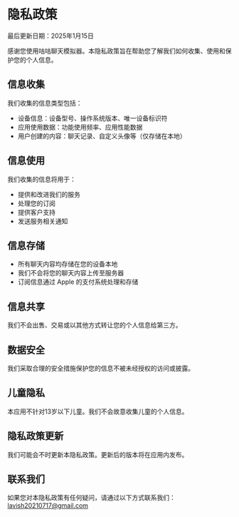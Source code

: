 # 隐私政策

最后更新日期：2025年1月15日

感谢您使用咕咕聊天模拟器。本隐私政策旨在帮助您了解我们如何收集、使用和保护您的个人信息。

## 信息收集
我们收集的信息类型包括：
- 设备信息：设备型号、操作系统版本、唯一设备标识符
- 应用使用数据：功能使用频率、应用性能数据
- 用户创建的内容：聊天记录、自定义头像等（仅存储在本地）

## 信息使用
我们收集的信息将用于：
- 提供和改进我们的服务
- 处理您的订阅
- 提供客户支持
- 发送服务相关通知

## 信息存储
- 所有聊天内容均存储在您的设备本地
- 我们不会将您的聊天内容上传至服务器
- 订阅信息通过 Apple 的支付系统处理和存储

## 信息共享
我们不会出售、交易或以其他方式转让您的个人信息给第三方。

## 数据安全
我们采取合理的安全措施保护您的信息不被未经授权的访问或披露。

## 儿童隐私
本应用不针对13岁以下儿童。我们不会故意收集儿童的个人信息。

## 隐私政策更新
我们可能会不时更新本隐私政策。更新后的版本将在应用内发布。

## 联系我们
如果您对本隐私政策有任何疑问，请通过以下方式联系我们：
lavish20210717@gmail.com
